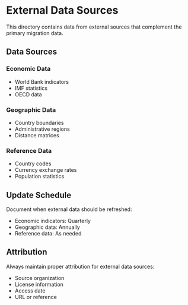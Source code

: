 # External Data Sources

This directory contains data from external sources that complement the primary migration data.

## Data Sources

### Economic Data
- World Bank indicators
- IMF statistics
- OECD data

### Geographic Data
- Country boundaries
- Administrative regions
- Distance matrices

### Reference Data
- Country codes
- Currency exchange rates
- Population statistics

## Update Schedule

Document when external data should be refreshed:
- Economic indicators: Quarterly
- Geographic data: Annually
- Reference data: As needed

## Attribution

Always maintain proper attribution for external data sources:
- Source organization
- License information
- Access date
- URL or reference
